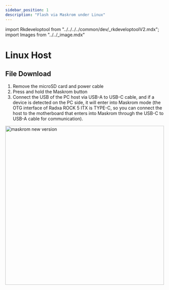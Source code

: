 ```yaml
---
sidebar_position: 1
description: "Flash via Maskrom under Linux"
---
```


import Rkdeveloptool from "../../../../common/dev/\_rkdeveloptoolV2.mdx";
import Images from "../../\_image.mdx"

# Linux Host

## File Download

<Images loader={true} system_img={true} spi_img={false} />

<Rkdeveloptool model="rock-5-itx" release_num="b3" desktop="kde" platform="linux" loader="rk3588_spl_loader_v1.08.111.bin">

<ol>
    <li>Remove the microSD card and power cable</li>
    <li>Press and hold the Maskrom button</li>
    <li>Connect the USB of the PC host via USB-A to USB-C cable, and if a device is detected on the PC side, it will enter into Maskrom mode (the OTG interface of Radxa ROCK 5 ITX is TYPE-C, so you can connect the host to the motherboard that enters into Maskrom through the USB-C to USB-A cable for communication).</li>
</ol>
<img src="/img/rock5itx/rock5itx-maskrom-new.webp" alt="maskrom new version" width="500" />

</Rkdeveloptool>
